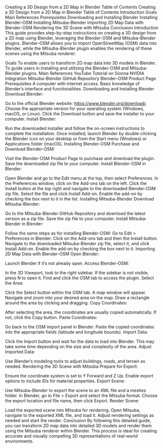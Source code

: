 Creating a 3D Design from a 2D Map in Blender
Table of Contents
Creating a 3D Design from a 2D Map in Blender
Table of Contents
Introduction
Goals
Main References
Prerequisites
Downloading and Installing Blender
Installing Blender-OSM
Installing Mitsuba-Blender
Importing 2D Map Data with Blender-OSM
Rendering the 3D Scene with Mitsuba
Conclusion
Introduction
This guide provides step-by-step instructions on creating a 3D design from a 2D map using Blender, leveraging the Blender-OSM and Mitsuba-Blender plugins. Blender-OSM allows you to import OpenStreetMap (OSM) data into Blender, while the Mitsuba-Blender plugin enables the rendering of these scenes using the Mitsuba renderer.

Goals
To enable users to transform 2D map data into 3D models in Blender.
To guide users in installing and utilizing the Blender-OSM and Mitsuba-Blender plugins.
Main References
YouTube Tutorial on Sionna NVIDIA Integration
Mitsuba-Blender GitHub Repository
Blender-OSM Product Page
Prerequisites
A computer with internet access.
Basic knowledge of Blender’s interface and functionalities.
Downloading and Installing Blender
Download Blender:

Go to the official Blender website: https://www.blender.org/download/.
Choose the appropriate version for your operating system (Windows, macOS, or Linux).
Click the Download button and save the installer to your computer.
Install Blender:

Run the downloaded installer and follow the on-screen instructions to complete the installation.
Once installed, launch Blender by double-clicking the Blender icon on your desktop or from the Start menu (Windows) or Applications folder (macOS).
Installing Blender-OSM
Purchase and Download Blender-OSM:

Visit the Blender-OSM Product Page to purchase and download the plugin.
Save the downloaded zip file to your computer.
Install Blender-OSM in Blender:

Open Blender and go to the Edit menu at the top, then select Preferences.
In the Preferences window, click on the Add-ons tab on the left.
Click the Install button at the top right and navigate to the downloaded Blender-OSM zip file.
Select the file and click Install Add-on.
Enable the add-on by checking the box next to it in the list.
Installing Mitsuba-Blender
Download Mitsuba-Blender:

Go to the Mitsuba-Blender GitHub Repository and download the latest version as a zip file.
Save the zip file to your computer.
Install Mitsuba-Blender in Blender:

Follow the same steps as for installing Blender-OSM:
Go to Edit > Preferences in Blender.
Click on the Add-ons tab and then the Install button.
Navigate to the downloaded Mitsuba-Blender zip file, select it, and click Install Add-on.
Enable the add-on by checking the box next to it.
Importing 2D Map Data with Blender-OSM
Open Blender:

Launch Blender if it’s not already open.
Access Blender-OSM:

In the 3D Viewport, look to the right sidebar.
If the sidebar is not visible, press N to open it.
Find and click the OSM tab to access the plugin.
Select the Area:

Click the Select button within the OSM tab.
A map window will appear.
Navigate and zoom into your desired area on the map.
Draw a rectangle around the area by clicking and dragging.
Copy Coordinates:

After selecting the area, the coordinates are usually copied automatically. If not, click the Copy button.
Paste Coordinates:

Go back to the OSM import panel in Blender.
Paste the copied coordinates into the appropriate fields (latitude and longitude bounds).
Import Data:

Click the Import button and wait for the data to load into Blender. This may take some time depending on the size and complexity of the area.
Adjust Imported Data:

Use Blender’s modeling tools to adjust buildings, roads, and terrain as needed.
Rendering the 3D Scene with Mitsuba
Prepare for Export:

Ensure the coordinate system is set to Y Forward and Z Up.
Enable export options to include IDs for material properties.
Export Scene:

Use Mitsuba-Blender to export the scene to an XML file and a meshes folder.
In Blender, go to File > Export and select the Mitsuba format.
Choose the export location and file name, then click Export.
Render Scene:

Load the exported scene into Mitsuba for rendering.
Open Mitsuba, navigate to the exported XML file, and load it.
Adjust rendering settings as needed and start the render.
Conclusion
By following this detailed guide, you can transform 2D map data into detailed 3D models and render them using the Mitsuba renderer within Blender. This process is ideal for creating accurate and visually compelling 3D representations of real-world environments.
